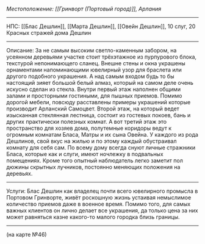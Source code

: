 *Местоположение: [[Гринворт (Портовый город)]], Арлания*
_______
НПС: [[Блас Дешлин]], [[Марта Дешлин]], [[Овейн Дешлин]], 10 слуг, 20 Красных стражей дома Дешлин 
_______
Описание: За не самым высоким светло-каменным забором, на усеянном деревьями участке стоит трёхэтажное из пурпурового блока, текстурой непонимающего сланец. Внешне стены и окна украшены орнаментами напоминающими ювелирный узор для браслета или другого подобного украшения. А над самым входом будь то бы настоящий зияет большой белый алмаз, который на самом деле очень искусно сделан из стекла. Внутри первый этаж наполнен общими залами и просторными гостиными, для пышных приемов. Помимо дорогой мебели, повсюду расставлены примеры украшений которые производит Арланский Самоцвет. Второй этаж, на который ведет изысканная стеклянная лестница, состоит из гостевых покоев, бань и других практически полезных комнат. А вот третий этаж это пространство для хозяев дома, полутемные коридоры ведут к огромным комнатам Бласа, Матры и их сына Овейна. У каждого из рода Дешлинов, свой вкус на жилью и по этому каждый обустраивал комнату для себя сам. По всему дому всегда снуют личные стражники Бласа, которые как и слуги, имеют ночлежку в подвальных помещениях. Кроме того опытный наблюдатель легко заметит пол дюжины скрытных лучников, постоянно меняющих положения на деревьях.
_______
Услуги: Блас Дешлин как владелец почти всего ювелирного промысла в Портовом Гринворте, живёт роскошную жизнь устаивая немыслимое количество приемов даже в военное время. Помимо того, для самых важных клиентов он лично делает все украшения, да только цена за них может равняться казне какого-то малого городка близь границы.
_______
(на карте №46)
